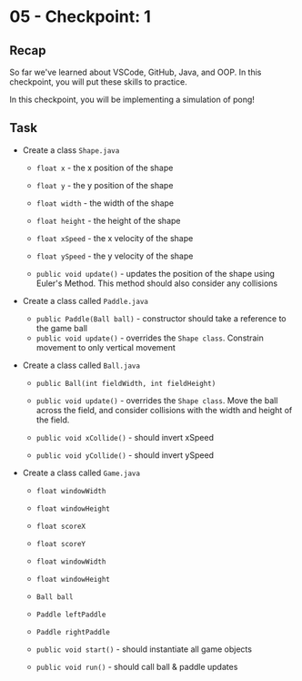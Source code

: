 # 05 - Checkpoint: 1

## Recap

So far we've learned about VSCode, GitHub, Java, and OOP.
In this checkpoint, you will put these skills to practice.

In this checkpoint, you will be implementing a simulation of pong!

## Task

- Create a class `Shape.java`
    - `float x` - the x position of the shape
    - `float y` - the y position of the shape

    - `float width` - the width of the shape
    - `float height` - the height of the shape

    - `float xSpeed` - the x velocity of the shape
    - `float ySpeed` - the y velocity of the shape

    - `public void update()` - updates the position of the shape using Euler's Method. This method should also consider any collisions

- Create a class called `Paddle.java`
    - `public Paddle(Ball ball)` - constructor should take a reference to the game ball
    - `public void update()` - overrides the `Shape class`. Constrain movement to only vertical movement

- Create a class called `Ball.java`
    - `public Ball(int fieldWidth, int fieldHeight)`

    - `public void update()` - overrides the `Shape class`. Move the ball across the field, and consider collisions with the width and height of the field.

    - `public void xCollide()` - should invert xSpeed
    - `public void yCollide()` - should invert ySpeed


- Create a class called `Game.java`
    - `float windowWidth`
    - `float windowHeight`

    - `float scoreX`
    - `float scoreY`

    - `float windowWidth`
    - `float windowHeight`

    - `Ball ball`
    - `Paddle leftPaddle`
    - `Paddle rightPaddle`

    - `public void start()` - should instantiate all game objects
    - `public void run()` - should call ball & paddle updates